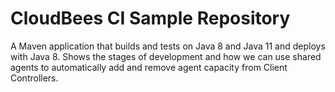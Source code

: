 # CloudBees CI Sample Repository

A Maven application that builds and tests on Java 8 and Java 11 and deploys with Java 8.
Shows the stages of development and how we can use shared agents to automatically add and remove agent capacity from Client Controllers.
